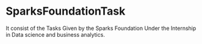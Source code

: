 # SparksFoundationTask
It consist of the Tasks Given by the Sparks Foundation Under the Internship in Data science and business analytics.
